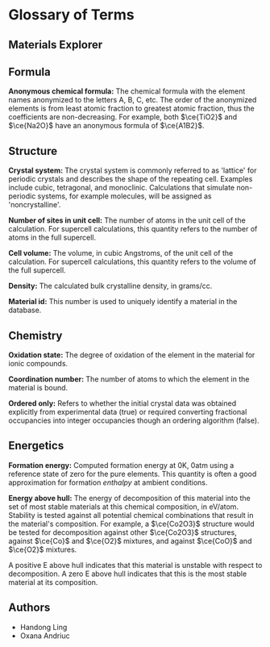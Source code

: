 # Glossary of Terms

## Materials Explorer

## Formula
**Anonymous chemical formula:**
The chemical formula with the element names anonymized to the letters A, B, C, etc. The order of the anonymized elements is from least atomic fraction to greatest atomic fraction, thus the coefficients are non-decreasing. For example, both $\ce{TiO2}$ and $\ce{Na2O}$ have an anonymous formula of $\ce{A1B2}$.

## Structure
**Crystal system:**
The crystal system is commonly referred to as 'lattice' for periodic crystals and describes the shape of the repeating cell. Examples include cubic, tetragonal, and monoclinic. Calculations that simulate non-periodic systems, for example molecules, will be assigned as 'noncrystalline'.

**Number of sites in unit cell:**
The number of atoms in the unit cell of the calculation. For supercell calculations, this quantity refers to the number of atoms in the full supercell.

**Cell volume:**
The volume, in cubic Angstroms, of the unit cell of the calculation. For supercell calculations, this quantity refers to the volume of the full supercell.

**Density:**
The calculated bulk crystalline density, in grams/cc.

**Material id:**
This number is used to uniquely identify a material in the database.

## Chemistry
**Oxidation state:**
The degree of oxidation of the element in the material for ionic compounds.

**Coordination number:**
The number of atoms to which the element in the material is bound.

**Ordered only:**
Refers to whether the initial crystal data was obtained explicitly from experimental data (true) or required converting fractional occupancies into integer occupancies though an ordering algorithm (false).

## Energetics
**Formation energy:**
Computed formation energy at 0K, 0atm using a reference state of zero for the pure elements. This quantity is often a good approximation for formation *enthalpy* at ambient conditions.

**Energy above hull:**
The energy of decomposition of this material into the set of most stable materials at this chemical composition, in eV/atom. Stability is tested against all potential chemical combinations that result in the material's composition. For example, a $\ce{Co2O3}$ structure would be tested for decomposition against other $\ce{Co2O3}$ structures, against $\ce{Co}$ and $\ce{O2}$ mixtures, and against $\ce{CoO}$ and $\ce{O2}$ mixtures.

A positive E above hull indicates that this material is unstable with respect to decomposition. A zero E above hull indicates that this is the most stable material at its composition.

## Authors
* Handong Ling
* Oxana Andriuc
